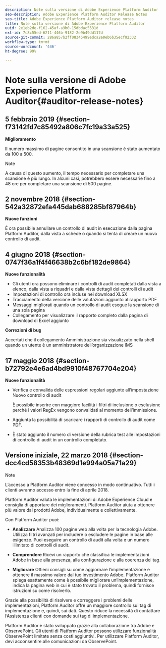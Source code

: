 ```yaml
---
description: Note sulla versione di Adobe Experience Platform Auditor
seo-description: Adobe Experience Platform Auditor Release Notes
seo-title: Adobe Experience Platform Auditor release notes
title: Note sulla versione di Adobe Experience Platform Auditor
uuid: 2e1eb2de-f162-45af-a9b0-15dbdac5531d
exl-id: 7c8c55ed-6211-446b-9182-2e9b49dd117d
source-git-commit: 286a857b2ff08345499edca2e0eb6b35ecf02332
workflow-type: tm+mt
source-wordcount: '446'
ht-degree: 99%

---
```


# Note sulla versione di Adobe Experience Platform Auditor{#auditor-release-notes}

## 5 febbraio 2019 {#section-f73142fd7c85492a806c7fc19a33a525}

**Miglioramento**

Il numero massimo di pagine consentito in una scansione è stato aumentato da 100 a 500.

>[!NOTE]
>
>A causa di questo aumento, il tempo necessario per completare una scansione è più lungo. In alcuni casi, potrebbero essere necessarie fino a 48 ore per completare una scansione di 500 pagine.

## 2 novembre 2018 {#section-542a32872efa445dab688285bf87964b}

**Nuove funzioni**

È ora possibile annullare un controllo di audit in esecuzione dalla pagina Platform Auditor, dalla vista a schede o quando si tenta di creare un nuovo controllo di audit.

## 4 giugno 2018 {#section-0747f36a1f4f46638b2c6bf182de9864}

**Nuove funzionalità**

* Gli utenti ora possono eliminare i controlli di audit completati dalla vista a elenco, dalla vista a riquadri e dalla vista dettagli dei controlli di audit
* Impostazioni di controllo ora incluse nei download XLSX
* Tracciamento della versione delle valutazioni aggiunto al rapporto PDF
* Messaggi migliorati quando un controllo di audit esegue la scansione di una sola pagina
* Collegamento per visualizzare il rapporto completo dalla pagina di download di Excel aggiunto

**Correzioni di bug**

Accertati che il collegamento Amministrazione sia visualizzato nella shell quando un utente è un amministratore dell’organizzazione IMS

## 17 maggio 2018 {#section-b72792e4e6ad4bd9910f48767704e204}

**Nuove funzionalità**

* Verifica e convalida delle espressioni regolari aggiunte all’impostazione Nuovo controllo di audit

   È possibile inserire con maggiore facilità i filtri di inclusione o esclusione perché i valori RegEx vengono convalidati al momento dell’immissione.
* Aggiunta la possibilità di scaricare i rapporti di controllo di audit come PDF.
* È stato aggiunto il numero di versione della rubrica test alle impostazioni di controllo di audit in un controllo completato.

## Versione iniziale, 22 marzo 2018 {#section-dcc4cd58353b48369d1e994a05a71a29}

>[!NOTE]
>
>L’accesso a Platform Auditor viene concesso in modo continuativo. Tutti i clienti avranno accesso entro la fine di aprile 2018.

Platform Auditor valuta le implementazioni di Adobe Experience Cloud e consiglia di apportare dei miglioramenti. Platform Auditor aiuta a ottenere più valore dai prodotti Adobe, individualmente e collettivamente.

Con Platform Auditor puoi:

* **Analizzare** Analizza 100 pagine web alla volta per la tecnologia Adobe. Utilizza filtri avanzati per includere o escludere le pagine in base alle esigenze. Puoi eseguire un controllo di audit alla volta e un numero illimitato di controlli di audit.

* **Comprendere** Ricevi un rapporto che classifica le implementazioni Adobe in base alla presenza, alla configurazione e alla coerenza dei tag.

* **Migliorare** Ottieni consigli su come aggiornare l’implementazione e ottenere il massimo valore dal tuo investimento Adobe. Platform Auditor spiega esattamente come è possibile migliorare un’implementazione, indica la pagina web in cui è stato trovato il problema, quindi fornisce istruzioni su come risolverlo.

Grazie alla possibilità di risolvere e correggere i problemi delle implementazioni, Platform Auditor offre un maggiore controllo sui tag di implementazione e, quindi, sui dati. Questo riduce la necessità di contattare l’Assistenza clienti con domande sui tag di implementazione.

Platform Auditor è stato sviluppato grazie alla collaborazione tra Adobe e ObservePoint. Gli utenti di Platform Auditor possono utilizzare funzionalità ObservePoint limitate senza costi aggiuntivi. Per utilizzare Platform Auditor, devi acconsentire alle comunicazioni da ObservePoint.
